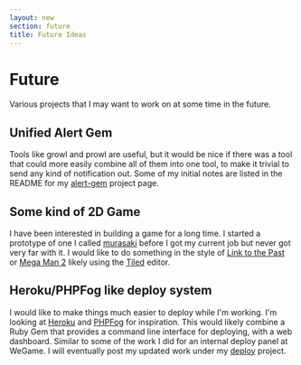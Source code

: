 ```yaml
---
layout: new
section: future
title: Future Ideas
---
```

# Future

Various projects that I may want to work on at some time in the future.

## Unified Alert Gem

Tools like growl and prowl are useful, but it would be nice if there was a tool that could more easily combine all of them into one tool, to make it trivial to send any kind of notification out. Some of my initial notes are listed in the README for my [alert-gem](https://github.com/kfdm/alert-gem#readme) project page.

## Some kind of 2D Game

I have been interested in building a game for a long time. I started a prototype of one I called [murasaki](http://www.wegame.com/view/murasaki/) before I got my current job but never got very far with it. I would like to do something in the style of [Link to the Past](http://en.wikipedia.org/wiki/The_Legend_of_Zelda:_A_Link_to_the_Past) or [Mega Man 2](http://en.wikipedia.org/wiki/Mega_Man_2) likely using the [Tiled](http://www.mapeditor.org/) editor.

## Heroku/PHPFog like deploy system

I would like to make things much easier to deploy while I'm working. I'm looking at [Heroku](http://www.heroku.com/) and [PHPFog](https://www.phpfog.com/) for inspiration. This would likely combine a Ruby Gem that provides a command line interface for deploying, with a web dashboard. Similar to some of the work I did for an internal deploy panel at WeGame. I will eventually post my updated work under my [deploy](https://github.com/kfdm/deploy) project.